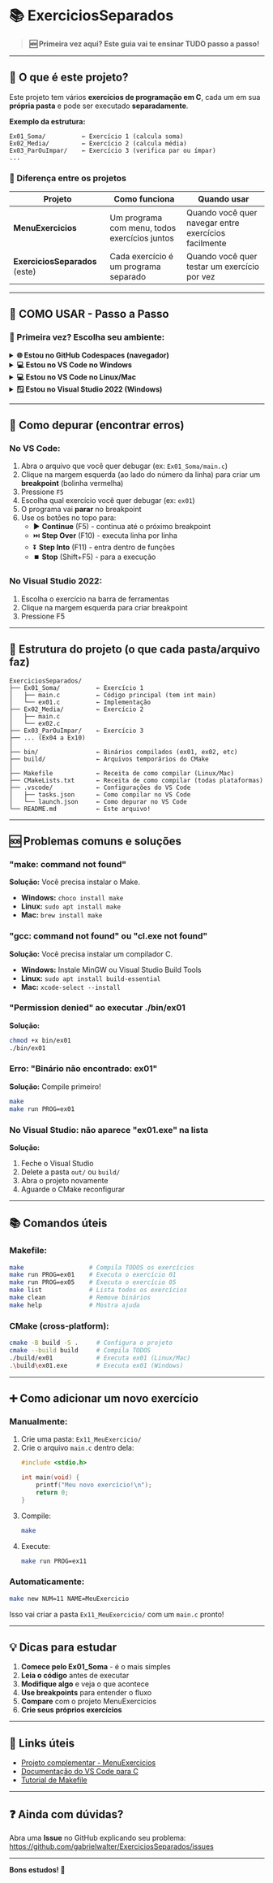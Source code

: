 # 📚 ExerciciosSeparados

> **🆕 Primeira vez aqui? Este guia vai te ensinar TUDO passo a passo!**

---

## 🤔 O que é este projeto?

Este projeto tem vários **exercícios de programação em C**, cada um em sua **própria pasta** e pode ser executado **separadamente**.

**Exemplo da estrutura:**
```
Ex01_Soma/          ← Exercício 1 (calcula soma)
Ex02_Media/         ← Exercício 2 (calcula média)
Ex03_ParOuImpar/    ← Exercício 3 (verifica par ou ímpar)
...
```

### 🔗 Diferença entre os projetos

| Projeto | Como funciona | Quando usar |
|---------|---------------|-------------|
| **MenuExercicios** | Um programa com menu, todos exercícios juntos | Quando você quer navegar entre exercícios facilmente |
| **ExerciciosSeparados** (este) | Cada exercício é um programa separado | Quando você quer testar um exercício por vez |

---

## 🚀 COMO USAR - Passo a Passo

### 📍 Primeira vez? Escolha seu ambiente:

<details>
<summary><b>🌐 Estou no GitHub Codespaces (navegador)</b></summary>

**Você já está pronto!** O ambiente já tem tudo instalado.

1. Abra o terminal (`` Ctrl+` `` ou menu Terminal → New Terminal)
2. Compile todos os exercícios:
   ```bash
   make
   ```
3. Execute um exercício específico:
   ```bash
   make run PROG=ex01    # Executa o exercício 1
   make run PROG=ex05    # Executa o exercício 5
   ```
4. Veja a lista de exercícios disponíveis:
   ```bash
   make list
   ```

   ### ➕ Criar um novo exercício

   Você pode criar um esqueleto de exercício (exNN) com o alvo `new` do Makefile. O Make detecta automaticamente um shell POSIX (sh) ou PowerShell e usa o script apropriado:

   ```bash
   make new PROG=ex11   # cria a pasta Ex11_New com template
   ```

   Notas de compatibilidade:
   - Em Linux/macOS/Codespaces o `make` usa o script POSIX `scripts/create_exercise.sh`.
   - No Windows (VS Code ou Visual Studio) o Make irá preferir PowerShell (`scripts/create_exercise.ps1`) se disponível. No Windows sem PowerShell/WSL instale `make` e um shell compatível (ex: mingw, MSYS2 ou WSL).

   Com isso, o repositório funciona em:
   - GitHub Codespaces (Linux) — totalmente suportado
   - VS Code Desktop (Linux/macOS/Windows) — com terminal adequado
   - Visual Studio 2022 — use a integração CMake ou WSL para compilar/debugar facilmente


**Para depurar (F5):**
- Pressione `F5`
- Escolha "Debug - Escolher exercício"
- Digite o nome (ex: `ex01`)
- O programa vai parar nos breakpoints

</details>

<details>
<summary><b>💻 Estou no VS Code no Windows</b></summary>

### Passo 1: Instalar ferramentas necessárias

**Opção A - Instalar tudo de uma vez (recomendado):**
1. Abra o PowerShell **como Administrador**
2. Instale o Chocolatey (gerenciador de pacotes):
   ```powershell
   Set-ExecutionPolicy Bypass -Scope Process -Force; [System.Net.ServicePointManager]::SecurityProtocol = [System.Net.ServicePointManager]::SecurityProtocol -bor 3072; iex ((New-Object System.Net.WebClient).DownloadString('https://community.chocolatey.org/install.ps1'))
   ```
3. Instale o compilador e CMake:
   ```powershell
   choco install mingw cmake make -y
   ```
4. **Feche e abra o VS Code novamente**

**Opção B - Instalar o Visual Studio Build Tools:**
1. Baixe: https://visualstudio.microsoft.com/downloads/
2. Instale "Build Tools for Visual Studio"
3. Marque "Desktop development with C++"

### Passo 2: Compilar e executar

No VS Code:
1. Abra a pasta do projeto (File → Open Folder)
2. Abra o terminal (`` Ctrl+` ``)
3. Compile:
   ```bash
   make
   ```
4. Execute um exercício:
   ```bash
   make run PROG=ex01
   ```

**OU simplesmente:**
- Pressione `Ctrl+Shift+B` (compila todos)
- Pressione `F5` (escolhe qual exercício debugar)

</details>

<details>
<summary><b>💻 Estou no VS Code no Linux/Mac</b></summary>

### Passo 1: Instalar ferramentas necessárias

Abra o terminal e execute:

**Ubuntu/Debian:**
```bash
sudo apt update
sudo apt install build-essential gdb cmake -y
```

**Fedora:**
```bash
sudo dnf install gcc gdb cmake make -y
```

**Mac:**
```bash
brew install gcc cmake
```

### Passo 2: Compilar e executar

No VS Code:
1. Abra a pasta do projeto (File → Open Folder)
2. Abra o terminal (`` Ctrl+` ``)
3. Compile:
   ```bash
   make
   ```
4. Execute um exercício:
   ```bash
   make run PROG=ex01
   ```

**OU simplesmente:**
- Pressione `Ctrl+Shift+B` (compila todos)
- Pressione `F5` (escolhe qual exercício debugar)

</details>

<details>
<summary><b>🪟 Estou no Visual Studio 2022 (Windows)</b></summary>

### Como usar com CMake (Recomendado)

1. Abra o Visual Studio 2022
2. Clique em **"Abrir uma pasta local"** (ou File → Open → Folder)
3. Selecione a pasta `ExerciciosSeparados`
4. O Visual Studio vai detectar o `CMakeLists.txt` automaticamente
5. Aguarde alguns segundos (ele vai configurar o projeto)
6. **Na barra de ferramentas**, escolha qual exercício executar:
   - Clique na lista suspensa (onde está escrito "Selecionar Item de Inicialização")
   - Escolha `ex01.exe`, `ex02.exe`, etc.
7. Pressione `F5` para compilar e executar o exercício escolhido

**Dica:** Você pode alternar entre diferentes exercícios sem recompilar tudo!

</details>

---

## 🐛 Como depurar (encontrar erros)

### No VS Code:
1. Abra o arquivo que você quer debugar (ex: `Ex01_Soma/main.c`)
2. Clique na margem esquerda (ao lado do número da linha) para criar um **breakpoint** (bolinha vermelha)
3. Pressione `F5`
4. Escolha qual exercício você quer debugar (ex: `ex01`)
5. O programa vai **parar** no breakpoint
6. Use os botões no topo para:
   - ▶️ **Continue** (F5) - continua até o próximo breakpoint
   - ⏭️ **Step Over** (F10) - executa linha por linha
   - ⏬ **Step Into** (F11) - entra dentro de funções
   - ⏹️ **Stop** (Shift+F5) - para a execução

### No Visual Studio 2022:
1. Escolha o exercício na barra de ferramentas
2. Clique na margem esquerda para criar breakpoint
3. Pressione F5

---

## 📁 Estrutura do projeto (o que cada pasta/arquivo faz)

```
ExerciciosSeparados/
├── Ex01_Soma/          ← Exercício 1
│   ├── main.c          ← Código principal (tem int main)
│   └── ex01.c          ← Implementação
├── Ex02_Media/         ← Exercício 2
│   ├── main.c
│   └── ex02.c
├── Ex03_ParOuImpar/    ← Exercício 3
├── ... (Ex04 a Ex10)
│
├── bin/                ← Binários compilados (ex01, ex02, etc)
├── build/              ← Arquivos temporários do CMake
│
├── Makefile            ← Receita de como compilar (Linux/Mac)
├── CMakeLists.txt      ← Receita de como compilar (todas plataformas)
├── .vscode/            ← Configurações do VS Code
│   ├── tasks.json      ← Como compilar no VS Code
│   └── launch.json     ← Como depurar no VS Code
└── README.md           ← Este arquivo!
```

---

## 🆘 Problemas comuns e soluções

### "make: command not found"
**Solução:** Você precisa instalar o Make.
- **Windows:** `choco install make`
- **Linux:** `sudo apt install make`
- **Mac:** `brew install make`

### "gcc: command not found" ou "cl.exe not found"
**Solução:** Você precisa instalar um compilador C.
- **Windows:** Instale MinGW ou Visual Studio Build Tools
- **Linux:** `sudo apt install build-essential`
- **Mac:** `xcode-select --install`

### "Permission denied" ao executar ./bin/ex01
**Solução:**
```bash
chmod +x bin/ex01
./bin/ex01
```

### Erro: "Binário não encontrado: ex01"
**Solução:** Compile primeiro!
```bash
make
make run PROG=ex01
```

### No Visual Studio: não aparece "ex01.exe" na lista
**Solução:** 
1. Feche o Visual Studio
2. Delete a pasta `out/` ou `build/`
3. Abra o projeto novamente
4. Aguarde o CMake reconfigurar

---

## 📚 Comandos úteis

### Makefile:
```bash
make                  # Compila TODOS os exercícios
make run PROG=ex01    # Executa o exercício 01
make run PROG=ex05    # Executa o exercício 05
make list             # Lista todos os exercícios
make clean            # Remove binários
make help             # Mostra ajuda
```

### CMake (cross-platform):
```bash
cmake -B build -S .     # Configura o projeto
cmake --build build     # Compila TODOS
./build/ex01            # Executa ex01 (Linux/Mac)
.\build\ex01.exe        # Executa ex01 (Windows)
```

---

## ➕ Como adicionar um novo exercício

### Manualmente:
1. Crie uma pasta: `Ex11_MeuExercicio/`
2. Crie o arquivo `main.c` dentro dela:
   ```c
   #include <stdio.h>

   int main(void) {
       printf("Meu novo exercício!\n");
       return 0;
   }
   ```
3. Compile:
   ```bash
   make
   ```
4. Execute:
   ```bash
   make run PROG=ex11
   ```

### Automaticamente:
```bash
make new NUM=11 NAME=MeuExercicio
```

Isso vai criar a pasta `Ex11_MeuExercicio/` com um `main.c` pronto!

---

## 💡 Dicas para estudar

1. **Comece pelo Ex01_Soma** - é o mais simples
2. **Leia o código** antes de executar
3. **Modifique algo** e veja o que acontece
4. **Use breakpoints** para entender o fluxo
5. **Compare** com o projeto MenuExercicios
6. **Crie seus próprios exercícios**

---

## 🔗 Links úteis

- [Projeto complementar - MenuExercicios](https://github.com/gabrielwalter/MenuExercicios)
- [Documentação do VS Code para C](https://code.visualstudio.com/docs/languages/cpp)
- [Tutorial de Makefile](https://makefiletutorial.com/)

---

## ❓ Ainda com dúvidas?

Abra uma **Issue** no GitHub explicando seu problema:
https://github.com/gabrielwalter/ExerciciosSeparados/issues

---

**Bons estudos! 🚀**
